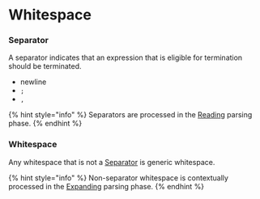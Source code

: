 # Whitespace

### Separator

A separator indicates that an expression that is eligible for termination should be terminated.

* newline
* `;`
* `,`

{% hint style="info" %}
Separators are processed in the [Reading](phase-1-reading.md) parsing phase.
{% endhint %}

### Whitespace

Any whitespace that is not a [Separator](untitled.md) is generic whitespace.

{% hint style="info" %}
Non-separator whitespace is contextually processed in the [Expanding](phase-2-expanding/) parsing phase.
{% endhint %}

